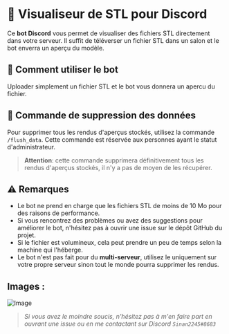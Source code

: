 # 🚀 Visualiseur de STL pour Discord

Ce **bot Discord** vous permet de visualiser des fichiers STL directement dans votre serveur. Il suffit de téléverser un fichier STL dans un salon et le bot enverra un aperçu du modèle.

## 🔧 Comment utiliser le bot

Uploader simplement un fichier STL et le bot vous donnera un apercu du fichier.

## 🚫 Commande de suppression des données

Pour supprimer tous les rendus d'aperçus stockés, utilisez la commande `/flush_data`. Cette commande est réservée aux personnes ayant le statut d'administrateur.

> **Attention**: cette commande supprimera définitivement tous les rendus d'aperçus stockés, il n'y a pas de moyen de les récupérer.

## ⚠️ Remarques

- Le bot ne prend en charge que les fichiers STL de moins de 10 Mo pour des raisons de performance.
- Si vous rencontrez des problèmes ou avez des suggestions pour améliorer le bot, n'hésitez pas à ouvrir une issue sur le dépôt GitHub du projet.
- Si le fichier est volumineux, cela peut prendre un peu de temps selon la machine qui l'héberge.
- Le bot n'est pas fait pour du **multi-serveur**, utilisez le uniquement sur votre propre serveur sinon tout le monde pourra supprimer les rendus.

## Images : 
![Image](https://cdn.discordapp.com/attachments/878253378575151144/1054524525406081145/image.png)

> *Si vous avez le moindre soucis, n'hésitez pas à m'en faire part en ouvrant une issue ou en me contactant sur Discord `Sinan2245#8683`*
